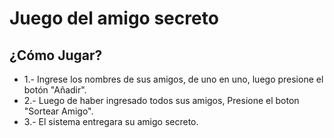 <h1>Juego del amigo secreto</h1>

<h2>¿Cómo Jugar?</h2>

<ul>
  <li>1.- Ingrese los nombres de sus amigos, de uno en uno, luego presione el botón "Añadir".</li>
  <li>2.- Luego de haber ingresado todos sus amigos, Presione el boton "Sortear Amigo".</li>
  <li>3.- El sistema entregara su amigo secreto.</li>
</ul>
